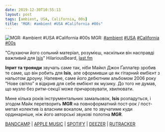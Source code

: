 ```yaml
---
date: 2019-12-30T10:55:13
layout: post
tags: [ambient, USA, California, 00s]
title: "MGR: #ambient #USA #California #00s"
---
```

![MGR: #ambient #USA #California #00s](/assets/photos/photo_835@30-12-2019_10-55-13.jpg)
MGR: [#ambient](/tags/#ambient) [#USA](/tags/#USA) [#California](/tags/#California) [#00s](/tags/#00s)

&quot;Слухаючи його сольний матеріал, розумієш, наскільки він насправді важливий для [Isis](https://t.me/vast_space_unexplored/3124)&quot; HilariousBeard, [last.fm](last.fm)

**Іприт та троянди** звучать саме так, ніби Майкл Джон Ґаллаґер зробив те саме, що він робить для **Isis**, але оформивши це як гітарний ембієнт з нальотом дроуну. Напевне, саме його дебютним альбомом 2006 року &quot;Нове світло&quot; я відкрив для себе ембієнт як музику. До того не думав, що музло без ритм-секції може причаровувати, хвилювати.

Мине кілька років інструментальних замальовок, **Isis** розпадуться, і згодом Майк перетворить **MGR** на повноформатний пост-рок / пост-метал колектив із власним вокалом, але то звучатиме куди ординарніше, ніж його авторські звукові полотна **MGR**.

[BANDCAMP](https://m-g-r.bandcamp.com/album/nova-lux) | [APPLE MUSIC](https://music.apple.com/us/album/nova-lux/259015609) | [SPOTIFY](https://open.spotify.com/album/5gKJWj5xZ2sHIAhayXfExx) | [DEEZER](https://www.deezer.com/album/1522193?utm_source=deezer&amp;utm_content=album-1522193&amp;utm_term=1601611822_1577695959&amp;utm_medium=web) | [RUTRACKER](https://rutracker.org/forum/viewtopic.php?t=4655383)